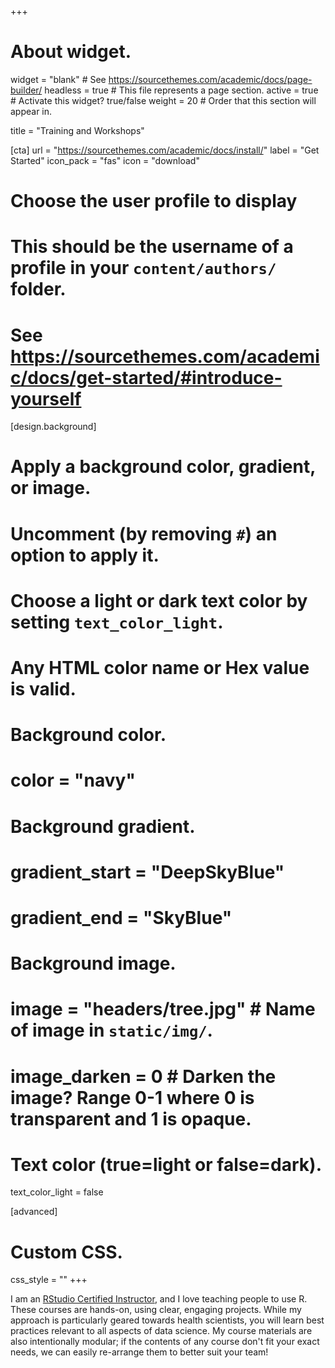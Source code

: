 +++
# About widget.
widget = "blank"  # See https://sourcethemes.com/academic/docs/page-builder/
headless = true  # This file represents a page section.
active = true  # Activate this widget? true/false
weight = 20  # Order that this section will appear in.

title = "Training and Workshops"

[cta]
  url = "https://sourcethemes.com/academic/docs/install/"
  label = "Get Started"
  icon_pack = "fas"
  icon = "download"

# Choose the user profile to display
# This should be the username of a profile in your `content/authors/` folder.
# See https://sourcethemes.com/academic/docs/get-started/#introduce-yourself

[design.background]
  # Apply a background color, gradient, or image.
  #   Uncomment (by removing `#`) an option to apply it.
  #   Choose a light or dark text color by setting `text_color_light`.
  #   Any HTML color name or Hex value is valid.

  # Background color.
  # color = "navy"
  
  # Background gradient.
  # gradient_start = "DeepSkyBlue"
  # gradient_end = "SkyBlue"
  
  # Background image.
  #  image = "headers/tree.jpg"  # Name of image in `static/img/`.
  #  image_darken = 0  # Darken the image? Range 0-1 where 0 is transparent and 1 is opaque.

  # Text color (true=light or false=dark).
  text_color_light = false

[advanced]
 # Custom CSS. 
 css_style = ""
+++


I am an [RStudio Certified Instructor](https://education.rstudio.com/trainers/), and I love teaching people to use R. These courses are hands-on, using clear, engaging projects. While my approach is particularly geared towards health scientists, you will learn best practices relevant to all aspects of data science. My course materials are also intentionally modular; if the contents of any course don't fit your exact needs, we can easily re-arrange them to better suit your team!

